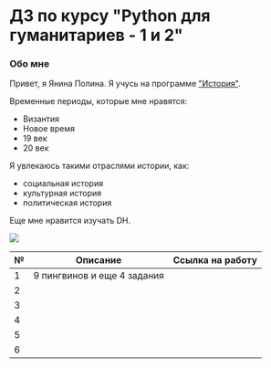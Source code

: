 # ДЗ по курсу "Python для гуманитариев - 1 и 2"
### Обо мне
Привет, я Янина Полина. Я учусь на программе ["История"](https://www.hse.ru/ba/hist "это ссылка на страницу моей ОП"). 

Временные периоды, которые мне нравятся:
+ Византия
+ Новое время
+ 19 век
+ 20 век

Я увлекаюсь такими отраслями истории, как:
+ социальная история
+ культурная история
+ политическая история

Еще мне нравится изучать DH.

![](https://sun1-9.userapi.com/c543103/v543103234/42e9e/QvwaxI6T-40.jpg)

№|Описание|Ссылка на работу
---|:---:|---:
1|9 пингвинов и еще 4 задания|
2||
3||
4||
5||
6||
